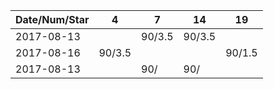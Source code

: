Date/Num/Star   | 4      | 7      | 14     | 19     |
----------------|--------|--------|--------|--------|
2017-08-13      |        | 90/3.5 | 90/3.5 |        |
2017-08-16      | 90/3.5 |        |        | 90/1.5 |
2017-08-13      |        | 90/    | 90/    |        |
